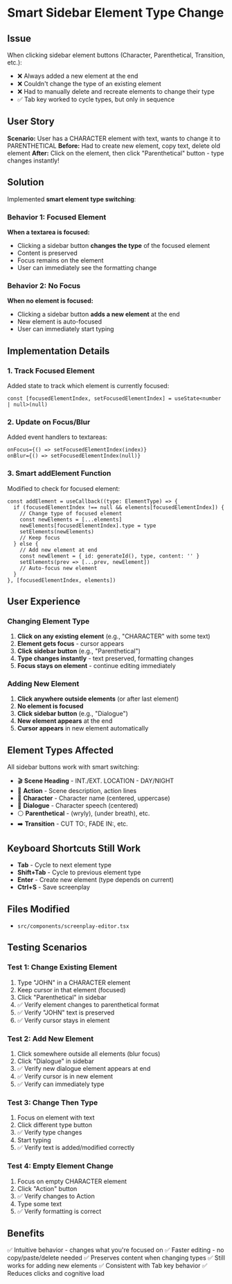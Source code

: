 # Smart Sidebar Element Type Change

## Issue
When clicking sidebar element buttons (Character, Parenthetical, Transition, etc.):
- ❌ Always added a new element at the end
- ❌ Couldn't change the type of an existing element
- ❌ Had to manually delete and recreate elements to change their type
- ✅ Tab key worked to cycle types, but only in sequence

## User Story
**Scenario:** User has a CHARACTER element with text, wants to change it to PARENTHETICAL
**Before:** Had to create new element, copy text, delete old element
**After:** Click on the element, then click "Parenthetical" button - type changes instantly!

## Solution
Implemented **smart element type switching**:

### Behavior 1: Focused Element
**When a textarea is focused:**
- Clicking a sidebar button **changes the type** of the focused element
- Content is preserved
- Focus remains on the element
- User can immediately see the formatting change

### Behavior 2: No Focus
**When no element is focused:**
- Clicking a sidebar button **adds a new element** at the end
- New element is auto-focused
- User can immediately start typing

## Implementation Details

### 1. Track Focused Element
Added state to track which element is currently focused:
```tsx
const [focusedElementIndex, setFocusedElementIndex] = useState<number | null>(null)
```

### 2. Update on Focus/Blur
Added event handlers to textareas:
```tsx
onFocus={() => setFocusedElementIndex(index)}
onBlur={() => setFocusedElementIndex(null)}
```

### 3. Smart addElement Function
Modified to check for focused element:
```tsx
const addElement = useCallback((type: ElementType) => {
  if (focusedElementIndex !== null && elements[focusedElementIndex]) {
    // Change type of focused element
    const newElements = [...elements]
    newElements[focusedElementIndex].type = type
    setElements(newElements)
    // Keep focus
  } else {
    // Add new element at end
    const newElement = { id: generateId(), type, content: '' }
    setElements(prev => [...prev, newElement])
    // Auto-focus new element
  }
}, [focusedElementIndex, elements])
```

## User Experience

### Changing Element Type
1. **Click on any existing element** (e.g., "CHARACTER" with some text)
2. **Element gets focus** - cursor appears
3. **Click sidebar button** (e.g., "Parenthetical")
4. **Type changes instantly** - text preserved, formatting changes
5. **Focus stays on element** - continue editing immediately

### Adding New Element
1. **Click anywhere outside elements** (or after last element)
2. **No element is focused**
3. **Click sidebar button** (e.g., "Dialogue")
4. **New element appears** at the end
5. **Cursor appears** in new element automatically

## Element Types Affected
All sidebar buttons work with smart switching:
- 🎬 **Scene Heading** - INT./EXT. LOCATION - DAY/NIGHT
- 📝 **Action** - Scene description, action lines
- 👤 **Character** - Character name (centered, uppercase)
- 💬 **Dialogue** - Character speech (centered)
- ⚪ **Parenthetical** - (wryly), (under breath), etc.
- ➡️ **Transition** - CUT TO:, FADE IN:, etc.

## Keyboard Shortcuts Still Work
- **Tab** - Cycle to next element type
- **Shift+Tab** - Cycle to previous element type
- **Enter** - Create new element (type depends on current)
- **Ctrl+S** - Save screenplay

## Files Modified
- `src/components/screenplay-editor.tsx`

## Testing Scenarios

### Test 1: Change Existing Element
1. Type "JOHN" in a CHARACTER element
2. Keep cursor in that element (focused)
3. Click "Parenthetical" in sidebar
4. ✅ Verify element changes to parenthetical format
5. ✅ Verify "JOHN" text is preserved
6. ✅ Verify cursor stays in element

### Test 2: Add New Element
1. Click somewhere outside all elements (blur focus)
2. Click "Dialogue" in sidebar
3. ✅ Verify new dialogue element appears at end
4. ✅ Verify cursor is in new element
5. ✅ Verify can immediately type

### Test 3: Change Then Type
1. Focus on element with text
2. Click different type button
3. ✅ Verify type changes
4. Start typing
5. ✅ Verify text is added/modified correctly

### Test 4: Empty Element Change
1. Focus on empty CHARACTER element
2. Click "Action" button
3. ✅ Verify changes to Action
4. Type some text
5. ✅ Verify formatting is correct

## Benefits
✅ Intuitive behavior - changes what you're focused on
✅ Faster editing - no copy/paste/delete needed
✅ Preserves content when changing types
✅ Still works for adding new elements
✅ Consistent with Tab key behavior
✅ Reduces clicks and cognitive load
